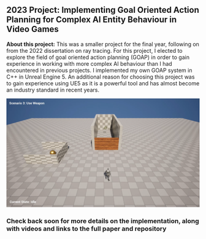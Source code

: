 ## 2023 Project: Implementing Goal Oriented Action Planning for Complex AI Entity Behaviour in Video Games

**About this project:** This was a smaller project for the final year, following on from the 2022 dissertation on ray tracing. For this project, I elected to explore the field of goal oriented action planning (GOAP) in order to gain experience in working with more complex AI behaviour than I had encountered in previous projects. I implemented my own GOAP system in C++ in Unreal Engine 5. An additional reason for choosing this project was to gain experience using UE5 as it is a powerful tool and has almost become an industry standard in recent years.

![GOAP Scenario 3](/images/goapScenario3.png)

### Check back soon for more details on the implementation, along with videos and links to the full paper and repository

